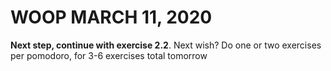 # WOOP MARCH 11, 2020

**Next step, continue with exercise 2.2**. Next wish? Do one or two exercises per pomodoro, for 3-6 exercises total tomorrow